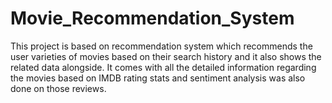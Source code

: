 # Movie_Recommendation_System
This project is based on recommendation system which recommends the user varieties of movies based on their search history and it also shows the related data alongside.
It comes with all the detailed information regarding the movies based on IMDB rating stats and sentiment analysis was also done on those reviews.
